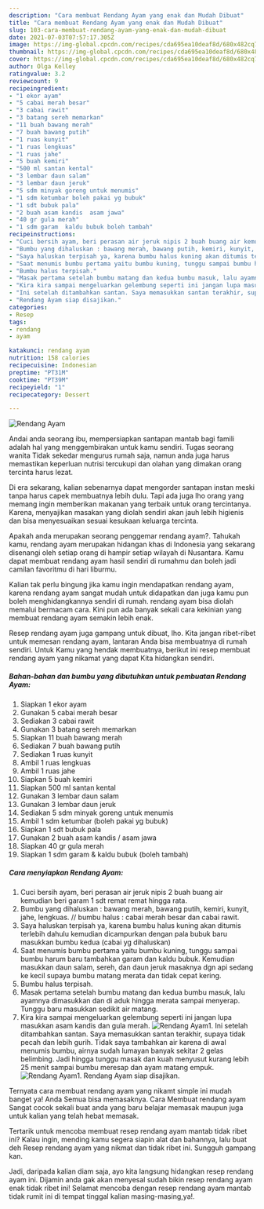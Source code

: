 ```yaml
---
description: "Cara membuat Rendang Ayam yang enak dan Mudah Dibuat"
title: "Cara membuat Rendang Ayam yang enak dan Mudah Dibuat"
slug: 103-cara-membuat-rendang-ayam-yang-enak-dan-mudah-dibuat
date: 2021-07-03T07:57:17.305Z
image: https://img-global.cpcdn.com/recipes/cda695ea10deaf8d/680x482cq70/rendang-ayam-foto-resep-utama.jpg
thumbnail: https://img-global.cpcdn.com/recipes/cda695ea10deaf8d/680x482cq70/rendang-ayam-foto-resep-utama.jpg
cover: https://img-global.cpcdn.com/recipes/cda695ea10deaf8d/680x482cq70/rendang-ayam-foto-resep-utama.jpg
author: Olga Kelley
ratingvalue: 3.2
reviewcount: 9
recipeingredient:
- "1 ekor ayam"
- "5 cabai merah besar"
- "3 cabai rawit"
- "3 batang sereh memarkan"
- "11 buah bawang merah"
- "7 buah bawang putih"
- "1 ruas kunyit"
- "1 ruas lengkuas"
- "1 ruas jahe"
- "5 buah kemiri"
- "500 ml santan kental"
- "3 lembar daun salam"
- "3 lembar daun jeruk"
- "5 sdm minyak goreng untuk menumis"
- "1 sdm ketumbar boleh pakai yg bubuk"
- "1 sdt bubuk pala"
- "2 buah asam kandis  asam jawa"
- "40 gr gula merah"
- "1 sdm garam  kaldu bubuk boleh tambah"
recipeinstructions:
- "Cuci bersih ayam, beri perasan air jeruk nipis 2 buah buang air kemudian beri garam 1 sdt remat remat hingga rata."
- "Bumbu yang dihaluskan : bawang merah, bawang putih, kemiri, kunyit, jahe, lengkuas. // bumbu halus : cabai merah besar dan cabai rawit."
- "Saya haluskan terpisah ya, karena bumbu halus kuning akan ditumis terlebih dahulu kemudian dicampurkan dengan pala bubuk baru masukkan bumbu kedua (cabai yg dihaluskan)"
- "Saat menumis bumbu pertama yaitu bumbu kuning, tunggu sampai bumbu harum baru tambahkan garam dan kaldu bubuk. Kemudian masukkan daun salam, sereh, dan daun jeruk masaknya dgn api sedang ke kecil supaya bumbu matang merata dan tidak cepat kering."
- "Bumbu halus terpisah."
- "Masak pertama setelah bumbu matang dan kedua bumbu masuk, lalu ayamnya dimasukkan dan di aduk hingga merata sampai menyerap. Tunggu baru masukkan sedikit air matang."
- "Kira kira sampai mengeluarkan gelembung seperti ini jangan lupa masukkan asam kandis dan gula merah."
- "Ini setelah ditambahkan santan. Saya memasukkan santan terakhir, supaya tidak pecah dan lebih gurih. Tidak saya tambahkan air karena di awal menumis bumbu, airnya sudah lumayan banyak sekitar 2 gelas belimbing. Jadi hingga tunggu masak dan kuah menyusut kurang lebih 25 menit sampai bumbu meresap dan ayam matang empuk."
- "Rendang Ayam siap disajikan."
categories:
- Resep
tags:
- rendang
- ayam

katakunci: rendang ayam 
nutrition: 158 calories
recipecuisine: Indonesian
preptime: "PT31M"
cooktime: "PT39M"
recipeyield: "1"
recipecategory: Dessert

---
```



![Rendang Ayam](https://img-global.cpcdn.com/recipes/cda695ea10deaf8d/680x482cq70/rendang-ayam-foto-resep-utama.jpg)

Andai anda seorang ibu, mempersiapkan santapan mantab bagi famili adalah hal yang menggembirakan untuk kamu sendiri. Tugas seorang  wanita Tidak sekedar mengurus rumah saja, namun anda juga harus memastikan keperluan nutrisi tercukupi dan olahan yang dimakan orang tercinta harus lezat.

Di era  sekarang, kalian sebenarnya dapat mengorder santapan instan meski tanpa harus capek membuatnya lebih dulu. Tapi ada juga lho orang yang memang ingin memberikan makanan yang terbaik untuk orang tercintanya. Karena, menyajikan masakan yang diolah sendiri akan jauh lebih higienis dan bisa menyesuaikan sesuai kesukaan keluarga tercinta. 



Apakah anda merupakan seorang penggemar rendang ayam?. Tahukah kamu, rendang ayam merupakan hidangan khas di Indonesia yang sekarang disenangi oleh setiap orang di hampir setiap wilayah di Nusantara. Kamu dapat membuat rendang ayam hasil sendiri di rumahmu dan boleh jadi camilan favoritmu di hari liburmu.

Kalian tak perlu bingung jika kamu ingin mendapatkan rendang ayam, karena rendang ayam sangat mudah untuk didapatkan dan juga kamu pun boleh menghidangkannya sendiri di rumah. rendang ayam bisa diolah memalui bermacam cara. Kini pun ada banyak sekali cara kekinian yang membuat rendang ayam semakin lebih enak.

Resep rendang ayam juga gampang untuk dibuat, lho. Kita jangan ribet-ribet untuk memesan rendang ayam, lantaran Anda bisa membuatnya di rumah sendiri. Untuk Kamu yang hendak membuatnya, berikut ini resep membuat rendang ayam yang nikamat yang dapat Kita hidangkan sendiri.

<!--inarticleads1-->

##### Bahan-bahan dan bumbu yang dibutuhkan untuk pembuatan Rendang Ayam:

1. Siapkan 1 ekor ayam
1. Gunakan 5 cabai merah besar
1. Sediakan 3 cabai rawit
1. Gunakan 3 batang sereh memarkan
1. Siapkan 11 buah bawang merah
1. Sediakan 7 buah bawang putih
1. Sediakan 1 ruas kunyit
1. Ambil 1 ruas lengkuas
1. Ambil 1 ruas jahe
1. Siapkan 5 buah kemiri
1. Siapkan 500 ml santan kental
1. Gunakan 3 lembar daun salam
1. Gunakan 3 lembar daun jeruk
1. Sediakan 5 sdm minyak goreng untuk menumis
1. Ambil 1 sdm ketumbar (boleh pakai yg bubuk)
1. Siapkan 1 sdt bubuk pala
1. Gunakan 2 buah asam kandis / asam jawa
1. Siapkan 40 gr gula merah
1. Siapkan 1 sdm garam &amp; kaldu bubuk (boleh tambah)




<!--inarticleads2-->

##### Cara menyiapkan Rendang Ayam:

1. Cuci bersih ayam, beri perasan air jeruk nipis 2 buah buang air kemudian beri garam 1 sdt remat remat hingga rata.
1. Bumbu yang dihaluskan : bawang merah, bawang putih, kemiri, kunyit, jahe, lengkuas. // bumbu halus : cabai merah besar dan cabai rawit.
1. Saya haluskan terpisah ya, karena bumbu halus kuning akan ditumis terlebih dahulu kemudian dicampurkan dengan pala bubuk baru masukkan bumbu kedua (cabai yg dihaluskan)
1. Saat menumis bumbu pertama yaitu bumbu kuning, tunggu sampai bumbu harum baru tambahkan garam dan kaldu bubuk. Kemudian masukkan daun salam, sereh, dan daun jeruk masaknya dgn api sedang ke kecil supaya bumbu matang merata dan tidak cepat kering.
1. Bumbu halus terpisah.
1. Masak pertama setelah bumbu matang dan kedua bumbu masuk, lalu ayamnya dimasukkan dan di aduk hingga merata sampai menyerap. Tunggu baru masukkan sedikit air matang.
1. Kira kira sampai mengeluarkan gelembung seperti ini jangan lupa masukkan asam kandis dan gula merah.
<img src="//assets-global.cpcdn.com/assets/icons/button_play-2c75c40dde080a61004c1f40b05d8f140eaff45d7e9e6481dc71c63d2e7c4909.png" alt="Rendang Ayam">1. Ini setelah ditambahkan santan. Saya memasukkan santan terakhir, supaya tidak pecah dan lebih gurih. Tidak saya tambahkan air karena di awal menumis bumbu, airnya sudah lumayan banyak sekitar 2 gelas belimbing. Jadi hingga tunggu masak dan kuah menyusut kurang lebih 25 menit sampai bumbu meresap dan ayam matang empuk.
<img src="//assets-global.cpcdn.com/assets/icons/button_play-2c75c40dde080a61004c1f40b05d8f140eaff45d7e9e6481dc71c63d2e7c4909.png" alt="Rendang Ayam">1. Rendang Ayam siap disajikan.




Ternyata cara membuat rendang ayam yang nikamt simple ini mudah banget ya! Anda Semua bisa memasaknya. Cara Membuat rendang ayam Sangat cocok sekali buat anda yang baru belajar memasak maupun juga untuk kalian yang telah hebat memasak.

Tertarik untuk mencoba membuat resep rendang ayam mantab tidak ribet ini? Kalau ingin, mending kamu segera siapin alat dan bahannya, lalu buat deh Resep rendang ayam yang nikmat dan tidak ribet ini. Sungguh gampang kan. 

Jadi, daripada kalian diam saja, ayo kita langsung hidangkan resep rendang ayam ini. Dijamin anda gak akan menyesal sudah bikin resep rendang ayam enak tidak ribet ini! Selamat mencoba dengan resep rendang ayam mantab tidak rumit ini di tempat tinggal kalian masing-masing,ya!.


